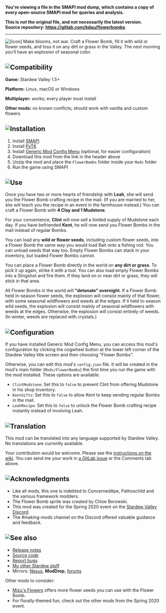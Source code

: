 **You're viewing a file in the SMAPI mod dump, which contains a copy of every open-source SMAPI mod
for queries and analysis.**

**This is _not_ the original file, and not necessarily the latest version.**  
**Source repository: https://gitlab.com/kdau/flowerbombs**

----

![[icon]](https://www.kdau.com/FlowerBombs/icon.png) Make blooms, not war. Craft a Flower Bomb, fill it with wild or flower seeds, and toss it on any dirt or grass in the Valley. The next morning you’ll have an explosion of seasonal color.

## ![Compatibility](https://www.kdau.com/headers/compatibility.png)

**Game:** Stardew Valley 1.5+

**Platform:** Linux, macOS or Windows

**Multiplayer:** works; every player must install

**Other mods:** no known conflicts; should work with vanilla and custom flowers

## ![Installation](https://www.kdau.com/headers/installation.png)

1. Install [SMAPI](https://smapi.io/)
1. Install [PyTK](https://www.nexusmods.com/stardewvalley/mods/1726)
1. Install [Generic Mod Config Menu](https://www.moddrop.com/stardew-valley/mods/771692-generic-mod-config-menu) (optional, for easier configuration)
1. Download this mod from the link in the header above
1. Unzip the mod and place the `FlowerBombs` folder inside your `Mods` folder
1. Run the game using SMAPI

## ![Use](https://www.kdau.com/headers/use.png)

Once you have two or more hearts of friendship with **Leah**, she will send you the Flower Bomb crafting recipe in the mail. (If you are married to her, she will teach you the recipe in an event in the farmhouse instead.) You can craft a Flower Bomb with **4 Clay and 1 Mudstone**.

For your convenience, **Clint** will now sell a limited supply of Mudstone each day. If you have befriended **Kent**, he will now send you Flower Bombs in the mail instead of regular Bombs.

You can load any **wild or flower seeds**, including custom flower seeds, into a Flower Bomb the same way you would load Bait onto a fishing rod. You can unload seeds that way too. Empty Flower Bombs can stack in your inventory, but loaded Flower Bombs cannot.

You can place a Flower Bomb directly in the world on **any dirt or grass**. To pick it up again, strike it with a tool. You can also load empty Flower Bombs into a Slingshot and fire them. If they land on or near dirt or grass, they will stick in that area.

All Flower Bombs in the world will **"detonate" overnight**. If a Flower Bomb held in-season flower seeds, the explosion will consist mainly of that flower, with some seasonal wildflowers and weeds at the edges. If it held in-season wild seeds, the explosion will consist mainly of seasonal wildflowers with weeds at the edges. Otherwise, the explosion will consist entirely of weeds. (In winter, weeds are replaced with crystals.)

## ![Configuration](https://www.kdau.com/headers/configuration.png)

If you have installed Generic Mod Config Menu, you can access this mod's configuration by clicking the cogwheel button at the lower left corner of the Stardew Valley title screen and then choosing "Flower Bombs".

Otherwise, you can edit this mod's `config.json` file. It will be created in the mod's main folder (`Mods/FlowerBombs`) the first time you run the game with the mod installed. These options are available:

* `ClintMudstone`: Set this to `false` to prevent Clint from offering Mudstone in his shop inventory.
* `KentGifts`: Set this to `false` to allow Kent to keep sending regular Bombs in the mail.
* `LeahRecipe`: Set this to `false` to unlock the Flower Bomb crafting recipe instantly instead of involving Leah.

## ![Translation](https://www.kdau.com/headers/translation.png)

This mod can be translated into any language supported by Stardew Valley. No translations are currently available.

Your contribution would be welcome. Please see the [instructions on the wiki](https://stardewvalleywiki.com/Modding:Translations). You can send me your work in [a GitLab issue](https://gitlab.com/kdau/flowerbombs/-/issues) or the Comments tab above.

## ![Acknowledgments](https://www.kdau.com/headers/acknowledgments.png)

* Like all mods, this one is indebted to ConcernedApe, Pathoschild and the various framework modders.
* The Flower Bomb sprite was created by Chloe Borowski.
* This mod was created for the Spring 2020 event on the [Stardew Valley Discord](https://discordapp.com/invite/StardewValley).
* The #making-mods channel on the Discord offered valuable guidance and feedback.

## ![See also](https://www.kdau.com/headers/see-also.png)

* [Release notes](https://gitlab.com/kdau/flowerbombs/-/blob/master/doc/RELEASE-NOTES.md)
* [Source code](https://gitlab.com/kdau/flowerbombs)
* [Report bugs](https://gitlab.com/kdau/flowerbombs/-/issues)
* [My other Stardew stuff](https://www.kdau.com/stardew)
* Mirrors:
	[Nexus](https://www.nexusmods.com/stardewvalley/mods/6228),
	**ModDrop**,
	[forums](https://forums.stardewvalley.net/index.php?resources/flower-bombs.58/)

Other mods to consider:

* [Mizu's Flowers](https://www.moddrop.com/stardew-valley/mods/661008-ppja-mizus-flowers) offers more flower seeds you can use with the Flower Bomb.
* For florally-themed fun, check out the other mods from the Spring 2020 event.
